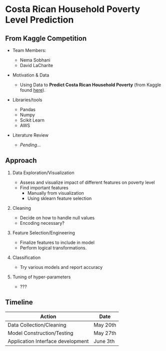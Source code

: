 # Costa Rican Household Poverty Level Prediction
## From Kaggle Competition

- Team Members:
    - Nema Sobhani
    - David LaCharite

- Motivation & Data
    - Using Data to **Predict Costa Rican Household Poverty** (from Kaggle found [here](https://www.kaggle.com/c/costa-rican-household-poverty-prediction)).

- Libraries/tools
    - Pandas
    - Numpy
    - Scikit Learn
    - AWS

- Literature Review
    - *Pending...*

## Approach

1.  Data Exploration/Visualization
    -  Assess and visualize impact of different features on poverty level
    -  Find important features
        -  Manually from visualization
        -  Using sklearn feature selection

2.  Cleaning
    -  Decide on how to handle null values
    -  Encoding necessary? 
    
3.  Feature Selection/Engineering
    -  Finalize features to include in model
    -  Perform logical transformations.
    
4.  Classification
    -  Try various models and report accuracy
    
5.  Tuning of hyper-parameters
    -  ???


## Timeline

Action | Date
--- | --- 
Data Collection/Cleaning | May 20th
Model Construction/Testing | May 27th
Application Interface development | June 3th

